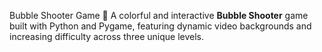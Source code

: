 Bubble Shooter Game 🎯
A colorful and interactive **Bubble Shooter** game built with Python and Pygame, featuring dynamic video backgrounds and increasing difficulty across three unique levels.

